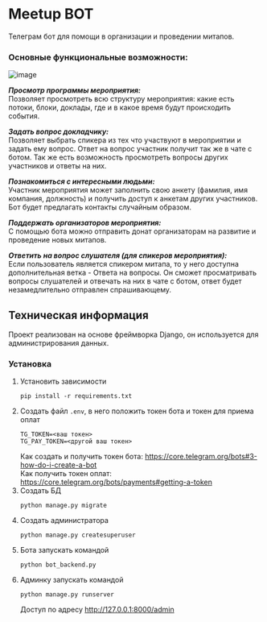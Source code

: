 # Meetup BOT

Телеграм бот для помощи в организации и проведении митапов. 
### Основные функциональные возможности:
![image](https://user-images.githubusercontent.com/22379662/182206278-5807a3bd-69f8-47c5-a70c-0114c4d9673e.png)

___Просмотр программы мероприятия:___  
Позволяет просмотреть всю структуру мероприятия: какие есть потоки, блоки, доклады, где и в какое время будут происходить события.

___Задать вопрос докладчику:___  
Позволяет выбрать спикера из тех что участвуют в мероприятии и задать ему вопрос. Ответ на вопрос участник получит так же в чате с ботом. Так же есть возможность просмотреть вопросы других участников и ответы на них.

___Познакомиться с интересными людьми:___  
Участник мероприятия может заполнить свою  анкету (фамилия, имя компания, должность) и получить доступ к анкетам других участников. Бот будет предлагать контакты случайным образом.

___Поддержать организаторов мероприятия:___  
С помощью бота можно отправить донат организаторам на развитие и проведение новых митапов.

___Ответить на вопрос слушателя (для спикеров мероприятия):___  
Если пользователь является спикером митапа, то у него доступна дополнительная ветка - Ответа на вопросы. Он сможет просматривать вопросы слушателей и отвечать на них в чате с ботом, ответ будет незамедлительно отправлен спрашивающему.

## Техническая информация
Проект реализован на основе фреймворка Django, он используется для администрирования данных.
### Установка
1. Установить зависимости
    ```
    pip install -r requirements.txt
    ```
1. Создать файл `.env`, в него положить токен бота и токен для приема оплат
    ```
    TG_TOKEN=<ваш токен>
    TG_PAY_TOKEN=<другой ваш токен>
    ```
    Как создать и получить токен бота: https://core.telegram.org/bots#3-how-do-i-create-a-bot  
    Как получить токен оплат: https://core.telegram.org/bots/payments#getting-a-token
1. Создать БД 
    ```
    python manage.py migrate
    ```
1. Создать администратора
    ```
    python manage.py createsuperuser
    ```
1. Бота запускать командой
    ```
    python bot_backend.py
    ```
1. Админку запускать командой
    ```
    python manage.py runserver
    ```
    Доступ по адресу http://127.0.0.1:8000/admin

